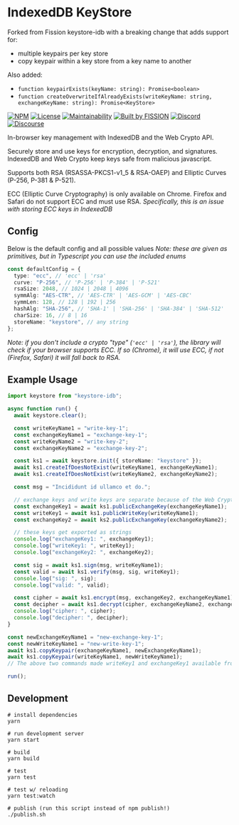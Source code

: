 # IndexedDB KeyStore

Forked from Fission keystore-idb with a breaking change that adds support for:

- multiple keypairs per key store
- copy keypair within a key store from a key name to another

Also added:
- `function keypairExists(keyName: string): Promise<boolean>`
- `function createOverwriteIfAlreadyExists(writeKeyName: string, exchangeKeyName: string): Promise<KeyStore>`

[![NPM](https://img.shields.io/npm/v/keystore-idb)](https://www.npmjs.com/package/keystore-idb)
[![License](https://img.shields.io/badge/License-Apache%202.0-blue.svg)](https://github.com/fission-suite/blob/master/LICENSE)
[![Maintainability](https://api.codeclimate.com/v1/badges/b0fabd7e80c6bd2c0c7b/maintainability)](https://codeclimate.com/github/fission-suite/keystore-idb/maintainability)
[![Built by FISSION](https://img.shields.io/badge/⌘-Built_by_FISSION-purple.svg)](https://fission.codes)
[![Discord](https://img.shields.io/discord/478735028319158273.svg)](https://discord.gg/zAQBDEq)
[![Discourse](https://img.shields.io/discourse/https/talk.fission.codes/topics)](https://talk.fission.codes)

In-browser key management with IndexedDB and the Web Crypto API.

Securely store and use keys for encryption, decryption, and signatures. IndexedDB and Web Crypto keep keys safe from malicious javascript.

Supports both RSA (RSASSA-PKCS1-v1_5 & RSA-OAEP) and Elliptic Curves (P-256, P-381 & P-521).

ECC (Elliptic Curve Cryptography) is only available on Chrome. Firefox and Safari do not support ECC and must use RSA.
_Specifically, this is an issue with storing ECC keys in IndexedDB_

## Config

Below is the default config and all possible values
_Note: these are given as primitives, but in Typescript you can use the included enums_

```typescript
const defaultConfig = {
  type: "ecc", // 'ecc' | 'rsa'
  curve: "P-256", // 'P-256' | 'P-384' | 'P-521'
  rsaSize: 2048, // 1024 | 2048 | 4096
  symmAlg: "AES-CTR", // 'AES-CTR' | 'AES-GCM' | 'AES-CBC'
  symmLen: 128, // 128 | 192 | 256
  hashAlg: "SHA-256", // 'SHA-1' | 'SHA-256' | 'SHA-384' | 'SHA-512'
  charSize: 16, // 8 | 16
  storeName: "keystore", // any string
};
```

_Note: if you don't include a crypto "type" (`'ecc' | 'rsa'`), the library will check if your browser supports ECC. If so (Chrome), it will use ECC, if not (Firefox, Safari) it will fall back to RSA._

## Example Usage

```typescript
import keystore from "keystore-idb";

async function run() {
  await keystore.clear();

  const writeKeyName1 = "write-key-1";
  const exchangeKeyName1 = "exchange-key-1";
  const writeKeyName2 = "write-key-2";
  const exchangeKeyName2 = "exchange-key-2";

  const ks1 = await keystore.init({ storeName: "keystore" });
  await ks1.createIfDoesNotExist(writeKeyName1, exchangeKeyName1);
  await ks1.createIfDoesNotExist(writeKeyName2, exchangeKeyName2);

  const msg = "Incididunt id ullamco et do.";

  // exchange keys and write keys are separate because of the Web Crypto API
  const exchangeKey1 = await ks1.publicExchangeKey(exchangeKeyName1);
  const writeKey1 = await ks1.publicWriteKey(writeKeyName1);
  const exchangeKey2 = await ks2.publicExchangeKey(exchangeKeyName2);

  // these keys get exported as strings
  console.log("exchangeKey1: ", exchangeKey1);
  console.log("writeKey1: ", writeKey1);
  console.log("exchangeKey2: ", exchangeKey2);

  const sig = await ks1.sign(msg, writeKeyName1);
  const valid = await ks1.verify(msg, sig, writeKey1);
  console.log("sig: ", sig);
  console.log("valid: ", valid);

  const cipher = await ks1.encrypt(msg, exchangeKey2, exchangeKeyName1);
  const decipher = await ks1.decrypt(cipher, exchangeKeyName2, exchangeKey1);
  console.log("cipher: ", cipher);
  console.log("decipher: ", decipher);
}

const newExchangeKeyName1 = "new-exchange-key-1";
const newWriteKeyName1 = "new-write-key-1";
await ks1.copyKeypair(exchangeKeyName1, newExchangeKeyName1);
await ks1.copyKeypair(writeKeyName1, newWriteKeyName1);
// The above two commands made writeKey1 and exchangeKey1 available from new keynames.

run();
```

## Development

```shell
# install dependencies
yarn

# run development server
yarn start

# build
yarn build

# test
yarn test

# test w/ reloading
yarn test:watch

# publish (run this script instead of npm publish!)
./publish.sh
```

